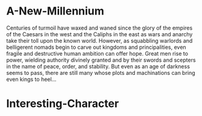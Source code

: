 # A-New-Millennium
Centuries of turmoil have waxed and waned since the glory of the empires of the Caesars in the west and the Caliphs in the east as wars and anarchy take their toll upon the known world. However, as squabbling warlords and belligerent nomads begin to carve out kingdoms and principalities, even fragile and destructive human ambition can offer hope. Great men rise to power, wielding authority divinely granted and by their swords and scepters in the name of peace, order, and stability. But even as an age of darkness seems to pass, there are still many whose plots and machinations can bring even kings to heel...
# Interesting-Character
